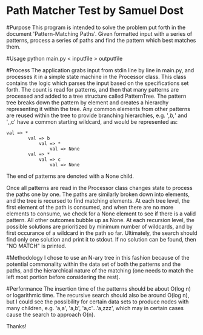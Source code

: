 Path Matcher Test by Samuel Dost
================================

#Purpose
This program is intended to solve the problem put forth in the document 'Pattern-Matching Paths'. Given formatted input with a series of patterns, process a series of paths and find the pattern which best matches them.

#Usage
python main.py < inputfile > outputfile

#Process
The application grabs input from stdin line by line in main.py, and processes it in a simple state machine in the Processor class. This class contains the logic which parses the input based on the specifications set forth. The count is read for patterns, and then that many patterns are processed and added to a tree structure called PatternTree. The pattern tree breaks down the pattern by element and creates a hierarchy representing it within the tree. Any common elements from other patterns are reused within the tree to provide branching hierarchies, e.g. '*,b,*' and '*,*,c' have a common starting wildcard, and would be represented as:
```
val => *
		val => b
			val => *
				val => None
		val => *
			val => c
				val => None
```
The end of patterns are denoted with a None child.

Once all patterns are read in the Processor class changes state to process the paths one by one. The paths are similarly broken down into elements, and the tree is recursed to find matching elements. At each tree level, the first element of the path is consumed, and when there are no more elements to consume, we check for a None element to see if there is a valid pattern. All other outcomes bubble up as None. At each recursion level, the possible solutions are prioritized by minimum number of wildcards, and by first occurance of a wildcard in the path so far. Ultimately, the search should find only one solution and print it to stdout. If no solution can be found, then "NO MATCH" is printed.

#Methodology
I chose to use an N-ary tree in this fashion because of the potential commonality within the data set of both the patterns and the paths, and the hierarchical nature of the matching (one needs to match the left most portion before considering the rest).

#Performance
The insertion time of the patterns should be about O(log n) or logarithmic time. The recursive search should also be around O(log n), but I could see the possibility for certain data sets to produce nodes with many children, e.g. 'a,a', 'a,b', 'a,c'...'a,zzz', which may in certain cases cause the search to approach O(n).

Thanks!
